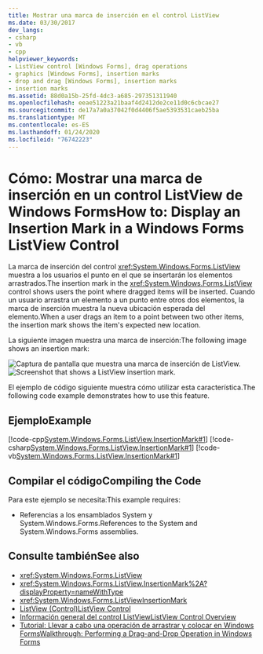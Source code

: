 ```yaml
---
title: Mostrar una marca de inserción en el control ListView
ms.date: 03/30/2017
dev_langs:
- csharp
- vb
- cpp
helpviewer_keywords:
- ListView control [Windows Forms], drag operations
- graphics [Windows Forms], insertion marks
- drop and drag [Windows Forms], insertion marks
- insertion marks
ms.assetid: 88d0a15b-25fd-4dc3-a685-297351311940
ms.openlocfilehash: eeae51223a21baaf4d2412de2ce11d0c6cbcae27
ms.sourcegitcommit: de17a7a0a37042f0d4406f5ae5393531caeb25ba
ms.translationtype: MT
ms.contentlocale: es-ES
ms.lasthandoff: 01/24/2020
ms.locfileid: "76742223"
---
```

# <a name="how-to-display-an-insertion-mark-in-a-windows-forms-listview-control"></a><span data-ttu-id="02260-102">Cómo: Mostrar una marca de inserción en un control ListView de Windows Forms</span><span class="sxs-lookup"><span data-stu-id="02260-102">How to: Display an Insertion Mark in a Windows Forms ListView Control</span></span>
<span data-ttu-id="02260-103">La marca de inserción del control <xref:System.Windows.Forms.ListView> muestra a los usuarios el punto en el que se insertarán los elementos arrastrados.</span><span class="sxs-lookup"><span data-stu-id="02260-103">The insertion mark in the <xref:System.Windows.Forms.ListView> control shows users the point where dragged items will be inserted.</span></span> <span data-ttu-id="02260-104">Cuando un usuario arrastra un elemento a un punto entre otros dos elementos, la marca de inserción muestra la nueva ubicación esperada del elemento.</span><span class="sxs-lookup"><span data-stu-id="02260-104">When a user drags an item to a point between two other items, the insertion mark shows the item's expected new location.</span></span>  
  
 <span data-ttu-id="02260-105">La siguiente imagen muestra una marca de inserción:</span><span class="sxs-lookup"><span data-stu-id="02260-105">The following image shows an insertion mark:</span></span>  
  
 <span data-ttu-id="02260-106">![Captura de pantalla que muestra una marca de inserción de ListView.](./media/how-to-display-an-insertion-mark-in-a-windows-forms-listview-control/listview-insertion-mark.gif "ListViewInsertion")</span><span class="sxs-lookup"><span data-stu-id="02260-106">![Screenshot that shows a ListView insertion mark.](./media/how-to-display-an-insertion-mark-in-a-windows-forms-listview-control/listview-insertion-mark.gif "ListViewInsertion")</span></span>  
  
 <span data-ttu-id="02260-107">El ejemplo de código siguiente muestra cómo utilizar esta característica.</span><span class="sxs-lookup"><span data-stu-id="02260-107">The following code example demonstrates how to use this feature.</span></span>  
  
## <a name="example"></a><span data-ttu-id="02260-108">Ejemplo</span><span class="sxs-lookup"><span data-stu-id="02260-108">Example</span></span>  
 [!code-cpp[System.Windows.Forms.ListView.InsertionMark#1](~/samples/snippets/cpp/VS_Snippets_Winforms/System.Windows.Forms.ListView.InsertionMark/CPP/listviewinsertionmarkexample.cpp#1)]
 [!code-csharp[System.Windows.Forms.ListView.InsertionMark#1](~/samples/snippets/csharp/VS_Snippets_Winforms/System.Windows.Forms.ListView.InsertionMark/CS/listviewinsertionmarkexample.cs#1)]
 [!code-vb[System.Windows.Forms.ListView.InsertionMark#1](~/samples/snippets/visualbasic/VS_Snippets_Winforms/System.Windows.Forms.ListView.InsertionMark/VB/listviewinsertionmarkexample.vb#1)]  
  
## <a name="compiling-the-code"></a><span data-ttu-id="02260-109">Compilar el código</span><span class="sxs-lookup"><span data-stu-id="02260-109">Compiling the Code</span></span>  
 <span data-ttu-id="02260-110">Para este ejemplo se necesita:</span><span class="sxs-lookup"><span data-stu-id="02260-110">This example requires:</span></span>  
  
- <span data-ttu-id="02260-111">Referencias a los ensamblados System y System.Windows.Forms.</span><span class="sxs-lookup"><span data-stu-id="02260-111">References to the System and System.Windows.Forms assemblies.</span></span>  
  
## <a name="see-also"></a><span data-ttu-id="02260-112">Consulte también</span><span class="sxs-lookup"><span data-stu-id="02260-112">See also</span></span>

- <xref:System.Windows.Forms.ListView>
- <xref:System.Windows.Forms.ListView.InsertionMark%2A?displayProperty=nameWithType>
- <xref:System.Windows.Forms.ListViewInsertionMark>
- [<span data-ttu-id="02260-113">ListView (Control)</span><span class="sxs-lookup"><span data-stu-id="02260-113">ListView Control</span></span>](listview-control-windows-forms.md)
- [<span data-ttu-id="02260-114">Información general del control ListView</span><span class="sxs-lookup"><span data-stu-id="02260-114">ListView Control Overview</span></span>](listview-control-overview-windows-forms.md)
- [<span data-ttu-id="02260-115">Tutorial: Llevar a cabo una operación de arrastrar y colocar en Windows Forms</span><span class="sxs-lookup"><span data-stu-id="02260-115">Walkthrough: Performing a Drag-and-Drop Operation in Windows Forms</span></span>](../advanced/walkthrough-performing-a-drag-and-drop-operation-in-windows-forms.md)
